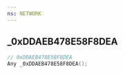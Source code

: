 ```yaml
---
ns: NETWORK
---
```

## _0xDDAEB478E58F8DEA

```c
// 0xDDAEB478E58F8DEA
Any _0xDDAEB478E58F8DEA();
```

